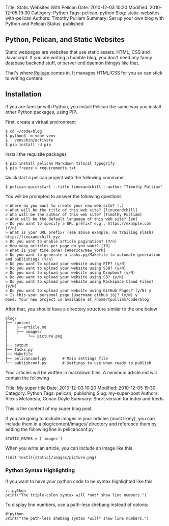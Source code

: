 Title: Static Websites With Pelican
Date: 2010-12-03 10:20
Modified: 2010-12-05 19:30
Category: Python
Tags: pelican, python
Slug: static-websites-with-pelican
Authors: Timothy Pulliam
Summary: Set up your own blog with Python and Pelican
Status: published

## Python, Pelican, and Static Websites

Static webpages are websites that use static assets. HTML, CSS and Javascript. If you are writing a humble blog, you don't need any fancy database backend stuff, or server end daemon thingys like that.

That's where [Pelican](https://blog.getpelican.com/) comes in. It manages HTML/CSS for you so can stick to writing content.

## Installation

If you are familiar with Python, you install Pelican the same way you install other Python packages, using PIP.

First, create a virtual environment

    $ cd ~/code/blog
    $ python3 -m venv venv
    $ . venv/bin/activate
    $ pip install -U pip

Install the requisite packages

    $ pip install pelican Markdown tzlocal typogrify
    $ pip freeze > requirements.txt

Quickstart a pelican project with the following command

    $ pelican-quickstart --title linuxandchill --author "Timothy Pulliam"

You will be prompted to answer the following questions

```
> Where do you want to create your new web site? [.]
> What will be the title of this web site? [linuxandchill]
> Who will be the author of this web site? [Timothy Pulliam]
> What will be the default language of this web site? [en]
> Do you want to specify a URL prefix? e.g., https://example.com   (Y/n)
> What is your URL prefix? (see above example; no trailing slash) http://linuxandchill.xyz
> Do you want to enable article pagination? (Y/n)
> How many articles per page do you want? [10]
> What is your time zone? [America/New_York]
> Do you want to generate a tasks.py/Makefile to automate generation and publishing? (Y/n)
> Do you want to upload your website using FTP? (y/N)
> Do you want to upload your website using SSH? (y/N)
> Do you want to upload your website using Dropbox? (y/N)
> Do you want to upload your website using S3? (y/N)
> Do you want to upload your website using Rackspace Cloud Files? (y/N)
> Do you want to upload your website using GitHub Pages? (y/N) y
> Is this your personal page (username.github.io)? (y/N) y
Done. Your new project is available at /home/tpulliam/code/blog
```

After that, you should have a directory structure similar to the one below

    blog/
    ├── content
    │    ├──article.md
    |    ├── images/
    |         └── picture.png       
    |     
    ├── output
    ├── tasks.py
    ├── Makefile
    ├── pelicanconf.py       # Main settings file
    └── publishconf.py       # Settings to use when ready to publish

Your articles will be written in markdown files. A minimum article.md will contain the following


Title: My super title
Date: 2010-12-03 10:20
Modified: 2010-12-05 19:30
Category: Python
Tags: pelican, publishing
Slug: my-super-post
Authors: Alexis Metaireau, Conan Doyle
Summary: Short version for index and feeds

This is the content of my super blog post.


If you are going to include images in your articles (most likely), you can include them in a blog/content/images/ directory and reference them by adding the following line in pelicanconf.py

    STATIC_PATHS = ['images']

When you write an article, you can include an image like this

    ![Alt text]({static}/images/picture.png)

### Python Syntax Highlighting

If you want to have your python code to be syntax highlighted like this

    :::python
    print("The triple-colon syntax will *not* show line numbers.")

To display line numbers, use a path-less shebang instead of colons:

    #!python
    print("The path-less shebang syntax *will* show line numbers.")
